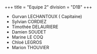 +++
title = "Equipe 2"
division = "D1B"
+++


* Gurvan LECHANTOUX ( Capitaine)
* Sylvian CORDIEZ
* Timothée DELAURIERE
* Damien SOUDET
* Marine LE COQ
* Chloé LEGROS
* Marion THOUVIER
